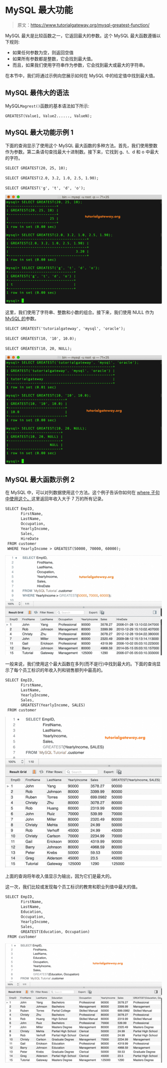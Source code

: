 # MySQL 最大功能

> 原文：<https://www.tutorialgateway.org/mysql-greatest-function/>

MySQL 最大是比较函数之一，它返回最大的参数。这个 MySQL 最大函数遵循以下规则:

*   如果任何参数为空，则返回空值
*   如果所有参数都是整数，它会找到最大值。
*   而且，如果我们使用字符串作为参数，它会找到最大或最大的字符串。

在本节中，我们将通过示例向您展示如何在 MySQL 中的给定值中找到最大值。

## MySQL 最伟大的语法

MySQL`Magrest()`函数的基本语法如下所示:

```
GREATEST(Value1, Value2......, ValueN);
```

## MySQL 最大功能示例 1

下面的查询显示了使用这个 MySQL 最大函数的多种方法。首先，我们使用整数作为参数。第二条语句查找最大十进制数。接下来，它找到 g、t、d 和 o 中最大的字符。

```
SELECT GREATEST(20, 25, 10);

SELECT GREATEST(2.0, 3.2, 1.0, 2.5, 1.90);

SELECT GREATEST('g', 't', 'd', 'o');
```

![MySQL GREATEST Function 1](img/9fe08938063b39b5eb7ca7e9bea52eec.png)

这里，我们使用了字符串、整数和小数的组合。接下来，我们使用 NULL 作为 [MySQL 的](https://www.tutorialgateway.org/mysql-tutorial/)参数。

```
SELECT GREATEST('tutorialgateway', 'mysql', 'oracle');

SELECT GREATEST(10, '10', 10.0);

SELECT GREATEST(10, 20, NULL);
```

![MySQL GREATEST Function 2](img/917e0adf364e2a52230641b06c484cfc.png)

## MySQL 最大函数示例 2

在 MySQL 中，可以对列数据使用这个方法。这个例子告诉你如何在 [where 子句中使用这个。](https://www.tutorialgateway.org/mysql-where-clause/)这里返回年收入大于 7 万的所有记录。

```
SELECT EmpID, 
       FirstName,
       LastName,
       Occupation,
       YearlyIncome,
       Sales,
       HireDate
 FROM customer
 WHERE YearlyIncome > GREATEST(50000, 70000, 60000);
```

![MySQL GREATEST Function 3](img/e598f3960a39f19c99110070bc5c1300.png)

一般来说，我们使用这个最大函数在多列(而不是行)中找到最大的。下面的查询显示了每个员工标识的年收入列和销售额列中最高的。

```
SELECT EmpID,
       FirstName,
       LastName,
       YearlyIncome,
       Sales, 
       GREATEST(YearlyIncome, SALES)
 FROM customer
```

![MySQL GREATEST Function 4](img/d20e89927e57282166c32cebc665551b.png)

上面的查询将年收入值显示为输出，因为它们是最大的。

这一次，我们比较或发现每个员工标识的教育和职业列值中最大的值。

```
SELECT EmpID, 
       FirstName,
       LastName,
       Education,
       Occupation,
       YearlyIncome,
       Sales,
       GREATEST(Education, Occupation)
 FROM customer
```

![MySQL GREATEST Function 5](img/dccae77a931dc36ad9b7ab83f18f90f1.png)